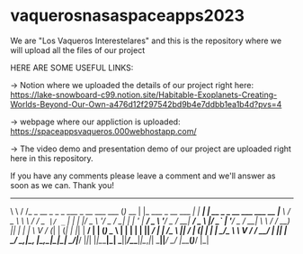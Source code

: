 # vaquerosnasaspaceapps2023
We are "Los Vaqueros Interestelares" and this is the repository where we will upload all the files of our project

HERE ARE SOME USEFUL LINKS:

-> Notion where we uploaded the details of our project right here: https://lake-snowboard-c99.notion.site/Habitable-Exoplanets-Creating-Worlds-Beyond-Our-Own-a476d12f297542bd9b4e7ddbb1ea1b4d?pvs=4

-> webpage where our appliction is uploaded: https://spaceappsvaqueros.000webhostapp.com/

->  The video demo and presentation demo of our project are uploaded right here in this repository.

If you have any comments please leave a comment and we'll answer as soon as we can. Thank you!
 
 __     __                                     _       _                     _       _                             ____    ___  
 \ \   / /_ _  __ _ _   _  ___ _ __ ___  ___  (_)_ __ | |_ ___ _ __ ___  ___| |_ ___| | __ _ _ __ ___  ___  __   _|___ \  / _ \ 
  \ \ / / _` |/ _` | | | |/ _ \ '__/ _ \/ __| | | '_ \| __/ _ \ '__/ _ \/ __| __/ _ \ |/ _` | '__/ _ \/ __| \ \ / / __) || | | |
   \ V / (_| | (_| | |_| |  __/ | | (_) \__ \ | | | | | ||  __/ | |  __/\__ \ ||  __/ | (_| | | |  __/\__ \  \ V / / __/ | |_| |
    \_/ \__,_|\__, |\__,_|\___|_|  \___/|___/ |_|_| |_|\__\___|_|  \___||___/\__\___|_|\__,_|_|  \___||___/   \_/ |_____(_)___/ 
                 |_|                                                                                                            





